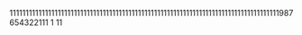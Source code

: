 111111111111111111111111111111111111111111111111111111111111111111111111111111111111987654322111
1
11

